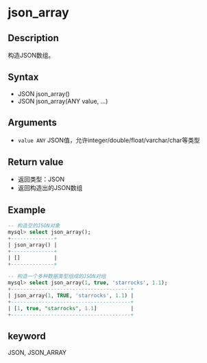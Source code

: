 # json_array

## Description

构造JSON数组。

## Syntax

- JSON json_array()
- JSON json_array(ANY value, ...)

## Arguments

- `value ANY`
JSON值，允许integer/double/float/varchar/char等类型

## Return value

- 返回类型：JSON
- 返回构造出的JSON数组

## Example

```sql
-- 构造空的JSON对象
mysql> select json_array();
+--------------+
| json_array() |
+--------------+
| []           |
+--------------+

-- 构造一个多种数据类型组成的JSON对组
mysql> select json_array(1, true, 'starrocks', 1.1);
+---------------------------------------+
| json_array(1, TRUE, 'starrocks', 1.1) |
+---------------------------------------+
| [1, true, "starrocks", 1.1]           |
+---------------------------------------+
```

## keyword

JSON, JSON_ARRAY
